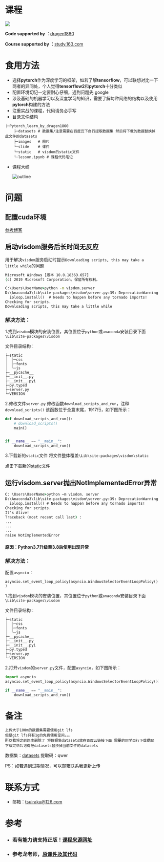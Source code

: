 # 课程

![](images/dragen_pytorch.jpg)

**Code supported by ：**[dragen1860](https://github.com/dragen1860)

**Course supported by ：**[study.163.com](https://study.163.com/course/introduction.htm?share=2&shareId=480000001847407&courseId=1208894818&_trace_c_p_k2_=8a8366d9089e4893bd047e62)

# 食用方法

- 选择**pytorch**作为深度学习的框架，如若了解**tensorflow**，可以联想对比一下两者的异同处，个人觉得**tensorflow2**和**pytorch**十分类似
- 配置环境切记一定要耐心仔细，遇到问题先 google
- 涉及基础的机器学习以及深度学习的知识，需要了解每种网络的结构以及使用**pytorch**构建的方法
- 注重实战的课程，代码请务必手写
- 目录文件结构

```
├─Pytorch_learn_by_dragen1860
	├─datasets # 数据集/注意需要在百度云下自行提取数据集 然后将下载的数据替换掉此文件的datasets
	├─images   # 图片
	└─slide    # 课件
	└─static   # visdom的static文件
	└─lesson.ipynb # 课程代码笔记
```



- 课程大纲

  ![outline](images/outline.png)

# 问题



## 配置cuda环境

[参考博客](https://blog.csdn.net/Mind_programmonkey/article/details/99688839)

## 启动visdom服务后长时间无反应

用于解决`visdom`服务启动时提示`Downloading scripts, this may take a little while`的问题

```cmd
Microsoft Windows [版本 10.0.18363.657]
(c) 2019 Microsoft Corporation。保留所有权利。

C:\Users\UserName>python -m visdom.server
D:\Anaconda3\lib\site-packages\visdom\server.py:39: DeprecationWarning: zmq.eventloop.ioloop is deprecated in pyzmq 17. pyzmq now works with default tornado and asyncio eventloops.
  ioloop.install()  # Needs to happen before any tornado imports!
Checking for scripts.
Downloading scripts, this may take a little while
```

### 解决方法：

1.找到`visdom`模块的安装位置，其位置位于`python`或`anaconda`安装目录下面`\Lib\site-packages\visdom`

文件目录结构：

```
├─static
│  ├─css
│  ├─fonts
│  └─js
├─__pycache__
├─__init__.py
├─__init__.pyi
├─py.typed
├─server.py
└─VERSION
```

2.修改文件`server.py` 修改函数`download_scripts_and_run`，注释`download_scripts()` 该函数位于全篇末尾，1917行，如下图所示：

```python
def download_scripts_and_run():
    # download_scripts()
    main()


if __name__ == "__main__":
    download_scripts_and_run()
```

3.下载新的`static`文件  将文件整体覆盖`\Lib\site-packages\visdom\static`

点击下载新的[static](https://github.com/tsuirak/skills/tree/master/Pytorch/Pytorch_learn_by_dragen1860/static)文件



## 运行visdom.server抛出NotImplementedError异常

```cmd
C: \Users\UserName>python —m visdom. server
D:\Anaconda3\lib\site-packages\visdom\server.py:39: DeprecationWarning: zmq.eventloop.ioloop is deprecated in pyzmq 17. pyzmq now works with default tornado and asyncio eventloops.
  ioloop.install() # Needs to happen before any tornado imports!
Checking for scripts.
It's Alive!
Traceback (most recent call last) :
...
...
...
raise NotImplementedError
```

#### 原因：Python3.7升级至3.8后使用出现异常

### 解决方法：

配置`asyncio`：

`asyncio.set_event_loop_policy(asyncio.WindowsSelectorEventLoopPolicy())`

1.找到`visdom`模块的安装位置，其位置位于`python`或`anaconda`安装目录下面`\Lib\site-packages\visdom`

文件目录结构：

```
├─static
│  ├─css
│  ├─fonts
│  └─js
├─__pycache__
├─__init__.py
├─__init__.pyi
├─py.typed
├─server.py
└─VERSION
```

2.打开`visdom`的`server.py`文件，配置`asyncio`，如下图所示：

```python
import asyncio
asyncio.set_event_loop_policy(asyncio.WindowsSelectorEventLoopPolicy())

if __name__ == "__main__":
    download_scripts_and_run()
```



# 备注

```
上传大于100m的数据集需要使用git lfs
但是git lfs只有1g的免费使用空间。。。
所以我将之前的库删除了 将数据集datasets放在百度云链接下面 需要的同学自行下载提取 下载完毕后记得把datasets替换掉当前文件的datasets
```

数据集：[datasets](https://pan.baidu.com/s/1gI_NnDsvlaw3eq0Fo3h-Fg  )
提取码：qwer

PS：如若遇到过期情况，可以邮箱联系我更新上传

# 联系方式

- 邮箱：tsuiraku@126.com



# 参考

- ### 若有能力请支持正版！[课程来源网址](https://study.163.com/course/introduction.htm?share=2&shareId=480000001847407&courseId=1208894818&_trace_c_p_k2_=8a8366d9089e4893bd047e)

- ### 参考龙老师，[原课件及其代码](https://github.com/dragen1860/Deep-Learning-with-PyTorch-Tutorials)

